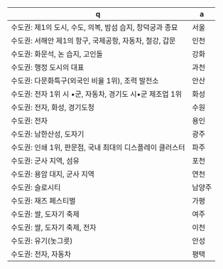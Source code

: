  q  | a
--- | ---
수도권: 제1의 도시, 수도, 의복, 밤섬 습지, 창덕궁과 종묘			| 서울 
수도권: 서해안 제1의 항구, 국제공항, 자동차, 철강, 갑문			| 인천 
수도권: 화문석, 논 습지, 고인돌			| 강화 
수도권: 행정 도시의 대표			| 과천 
수도권: 다문화특구(외국인 비율 1위), 조력 발전소			| 안산 
수도권: 전자 1위 시 •군, 자동차, 경기도 시•군 제조업 1위			| 화성 
수도권: 전자, 화성, 경기도청			| 수원 
수도권: 전자			| 용인 
수도권: 남한산성, 도자기			| 광주 
수도권: 인쇄 1위, 판문점, 국내 최대의 디스플레이 클러스터			| 파주 
수도권: 군사 지역, 섬유			| 포천 
수도권: 용암 대지, 군사 지역			| 연천 
수도권: 슬로시티			| 남양주
수도권: 재즈 페스티벌			| 가평 
수도권: 쌀, 도자기 축제			| 여주 
수도권: 쌀, 도자기 축제, 전자			| 이천 
수도권: 유기(놋그릇)			| 안성 
수도권: 전자, 자동차			| 평택 
